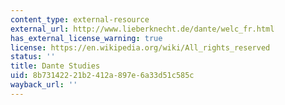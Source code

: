 ```yaml
---
content_type: external-resource
external_url: http://www.lieberknecht.de/dante/welc_fr.html
has_external_license_warning: true
license: https://en.wikipedia.org/wiki/All_rights_reserved
status: ''
title: Dante Studies
uid: 8b731422-21b2-412a-897e-6a33d51c585c
wayback_url: ''
---
```


